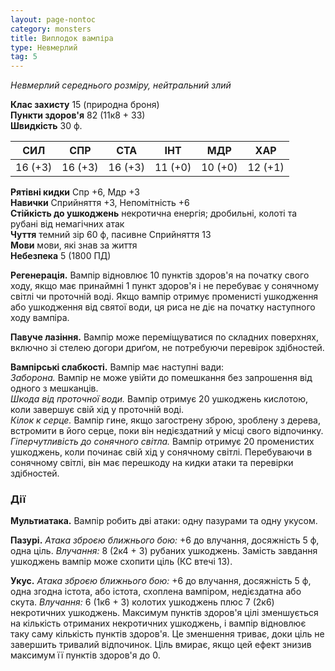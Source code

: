 ```yaml
---
layout: page-nontoc
category: monsters
title: Виплодок вампіра
type: Невмерлий
tag: 5
---
```


_Невмерлий середнього розміру, нейтральний злий_

**Клас захисту** 15 (природна броня)    
**Пункти здоров'я** 82 (11к8 + 33)    
**Швидкість** 30 ф.

| СИЛ     | СПР     | СТА     | ІНТ     | МДР     | ХАР     |
| ------- | ------- | ------- | ------- | ------- | ------- |
| 16 (+3) | 16 (+3) | 16 (+3) | 11 (+0) | 10 (+0) | 12 (+1) |

**Рятівні кидки** Спр +6, Мдр +3    
**Навички** Сприйняття +3, Непомітність +6    
**Стійкість до ушкоджень** некротична енергія; дробильні, колоті та рубані від немагічних атак    
**Чуття** темний зір 60 ф, пасивне Сприйняття 13    
**Мови** мови, які знав за життя    
**Небезпека** 5 (1800 ПД)

**Регенерація.** Вампір відновлює 10 пунктів здоров'я на початку свого ходу, якщо має принаймні 1 пункт здоров'я і не перебуває у сонячному світлі чи проточній воді. Якщо вампір отримує променисті ушкодження або ушкодження від святої води, ця риса не діє на початку наступного ходу вампіра.    

**Павуче лазіння.** Вампір може переміщуватися по складних поверхнях, включно зі стелею догори дриґом, не потребуючи перевірок здібностей.    

**Вампірські слабкості.** Вампір має наступні вади:    
_Заборона._ Вампір не може увійти до помешкання без запрошення від одного з мешканців.    
_Шкода від проточної води._ Вампір отримує 20 ушкоджень кислотою, коли завершує свій хід у проточній воді.    
_Кілок к серце._ Вампір гине, якщо загострену зброю, зроблену з дерева, встромити в його серце, поки він недієздатний у місці свого відпочинку.    
_Гіперчутливість до сонячного світла._ Вампір отримує 20 променистих ушкоджень, коли починає свій хід у сонячному світлі. Перебуваючи в сонячному світлі, він має перешкоду на кидки атаки та перевірки здібностей.

### Дії
**Мультиатака.** Вампір робить дві атаки: одну пазурами та одну укусом.    

**Пазурі.** _Атака зброєю ближнього бою:_ +6 до влучання, досяжність 5 ф, одна ціль. _Влучання:_ 8 (2к4 + 3) рубаних ушкоджень. Замість завдання ушкоджень вампір може схопити ціль (КС втечі 13).    

**Укус.** _Атака зброєю ближнього бою:_ +6 до влучання, досяжність 5 ф, одна згодна істота, або істота, схоплена вампіром, недієздатна або скута. _Влучання:_ 6 (1к6 + 3) колотих ушкоджень плюс 7 (2к6) некротичних ушкоджень. Максимум пунктів здоров'я цілі зменшується на кількість отриманих некротичних ушкоджень, і вампір відновлює таку саму кількість пунктів здоров'я. Це зменшення триває, доки ціль не завершить тривалий відпочинок. Ціль вмирає, якщо цей ефект знизив максимум її пунктів здоров'я до 0.
